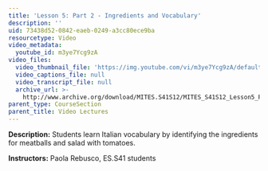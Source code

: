 ```yaml
---
title: 'Lesson 5: Part 2 - Ingredients and Vocabulary'
description: ''
uid: 73438d52-0842-eaeb-0249-a3cc80ece9ba
resourcetype: Video
video_metadata:
  youtube_id: m3ye7Ycg9zA
video_files:
  video_thumbnail_file: 'https://img.youtube.com/vi/m3ye7Ycg9zA/default.jpg'
  video_captions_file: null
  video_transcript_file: null
  archive_url: >-
    http://www.archive.org/download/MITES.S41S12/MITES_S41S12_Lesson5_Part2_300k.mp4
parent_type: CourseSection
parent_title: Video Lectures
---
```


**Description:** Students learn Italian vocabulary by identifying the ingredients for meatballs and salad with tomatoes.

**Instructors:** Paola Rebusco, ES.S41 students
